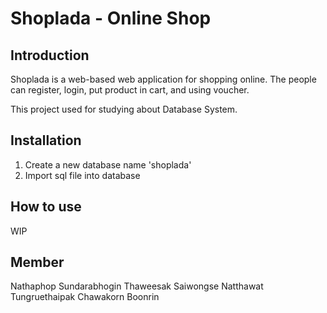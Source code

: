 # Shoplada - Online Shop
## Introduction
Shoplada is a web-based web application for shopping online. The people can register, login, put product in cart, and using voucher.

This project used for studying about Database System.

## Installation
1) Create a new database name 'shoplada'
2) Import sql file into database

## How to use
WIP

## Member
Nathaphop Sundarabhogin
Thaweesak Saiwongse
Natthawat Tungruethaipak
Chawakorn Boonrin
